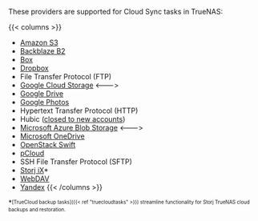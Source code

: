 &NewLine;

These providers are supported for Cloud Sync tasks in TrueNAS:

{{< columns >}}
* [Amazon S3](https://aws.amazon.com/s3/)
* [Backblaze B2](https://www.backblaze.com/cloud-storage)
* [Box](https://www.box.com/home)
* [Dropbox](https://www.dropbox.com/)
* File Transfer Protocol (FTP)
* [Google Cloud Storage](https://cloud.google.com/)
<--->
* [Google Drive](https://www.google.com/drive)
* [Google Photos](https://photos.google.com)
* Hypertext Transfer Protocol (HTTP)
* Hubic ([closed to new accounts](https://www.ovhcloud.com/en-gb/subscriptions-hubic-ended/))
* [Microsoft Azure Blob Storage](https://azure.microsoft.com/en-us/products/storage/blobs)
<--->
* [Microsoft OneDrive](https://www.microsoft.com/en-us/microsoft-365/onedrive/online-cloud-storage)
* [OpenStack Swift](https://docs.openstack.org/swift/latest/)
* [pCloud](https://www.pcloud.com/)
* SSH File Transfer Protocol (SFTP)
* [Storj iX](https://www.truenas.com/ix-storj/)*
* [WebDAV](http://www.webdav.org/)
* [Yandex](https://cloud.yandex.com/en/)
{{< /columns >}}

*<sup><sub>[TrueCloud backup tasks]({{< ref "truecloudtasks" >}}) streamline functionality for Storj TrueNAS cloud backups and restoration.</sub></sup>
